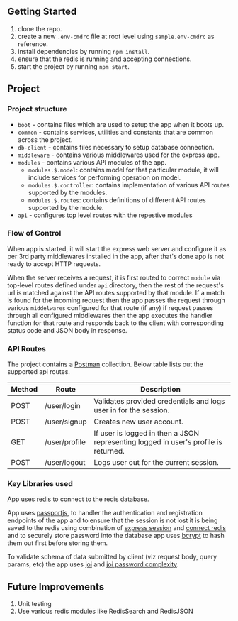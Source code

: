 ## Getting Started

1. clone the repo.
2. create a new `.env-cmdrc` file at root level using `sample.env-cmdrc` as reference.
3. install dependencies by running `npm install`.
4. ensure that the redis is running and accepting connections.
5. start the project by running `npm start`.

## Project
### Project structure
- `boot` - contains files which are used to setup the app when it boots up.
- `common` - contains services, utilities and constants that are common across the project.
- `db-client` - contains files necessary to setup database connection.
- `middleware` - contains various middlewares used for the express app.
- `modules` - contains various API modules of the app.
    - `modules.$.model`: contains model for that particular module, it will include services for performing operation on model.
    - `modules.$.controller`: contains implementation of various API routes supported by the modules.
    - `modules.$.routes`: contains definitions of different API routes supported by the module.
- `api` - configures top level routes with the repestive modules

### Flow of Control
When app is started, it will start the express web server and configure it as per 3rd party middlewares installed in the app, after that's done app is not ready to accept HTTP requests.

When the server receives a request, it is first routed to correct `module` via top-level routes defined under `api` directory, then the rest of the request's url is matched against the API routes supported by that module. If a match is found for the incoming request then the app passes the request through various `middelwares` configured for that route (if any) if request passes through all configured middlewares then the app executes the handler function for that route and responds back to the client with corresponding status code and JSON body in response. 

### API Routes
The project contains a [Postman](https://www.postman.com/) collection. Below table lists out the supported api routes.

| Method | Route | Description |
| ------ | ------ | ------ |
| POST | /user/login | Validates provided credentials and logs user in for the session.
| POST | /user/signup | Creates new user account.
| GET | /user/profile | If user is logged in then a JSON representing logged in user's profile is returned.
| POST | /user/logout | Logs user out for the current session.

### Key Libraries used
App uses [redis](https://www.npmjs.com/package/redis) to connect to the redis database.

App uses [passportjs](passportjs.org), to handler the authentication and registration endpoints of the app and to ensure that the session is not lost it is being saved to the redis using combination of [express session](https://www.npmjs.com/package/express-session) and [connect redis](https://www.npmjs.com/package/connect-redis) and to securely store password into the database app uses [bcrypt](https://www.npmjs.com/package/bcrypt) to hash them out first before storing them.

To validate schema of data submitted by client (viz request body, query params, etc) the app uses [joi](https://joi.dev/api/?v=17.6.0) and [joi password complexity](https://www.npmjs.com/package/joi-password-complexity).

## Future Improvements
1. Unit testing
2. Use various redis modules like RedisSearch and RedisJSON